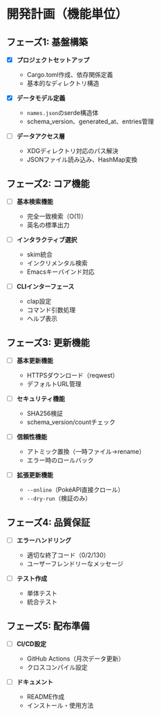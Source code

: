# 開発計画（機能単位）

## フェーズ1: 基盤構築
- [x] **プロジェクトセットアップ**
  - Cargo.toml作成、依存関係定義
  - 基本的なディレクトリ構造

- [x] **データモデル定義**
  - `names.json`のserde構造体
  - schema_version、generated_at、entries管理

- [ ] **データアクセス層**
  - XDGディレクトリ対応のパス解決
  - JSONファイル読み込み、HashMap変換

## フェーズ2: コア機能
- [ ] **基本検索機能**
  - 完全一致検索（O(1)）
  - 英名の標準出力

- [ ] **インタラクティブ選択**
  - skim統合
  - インクリメンタル検索
  - Emacsキーバインド対応

- [ ] **CLIインターフェース**
  - clap設定
  - コマンド引数処理
  - ヘルプ表示

## フェーズ3: 更新機能
- [ ] **基本更新機能**
  - HTTPSダウンロード（reqwest）
  - デフォルトURL管理

- [ ] **セキュリティ機能**
  - SHA256検証
  - schema_version/countチェック

- [ ] **信頼性機能**
  - アトミック置換（一時ファイル→rename）
  - エラー時のロールバック

- [ ] **拡張更新機能**
  - `--online`（PokéAPI直接クロール）
  - `--dry-run`（検証のみ）

## フェーズ4: 品質保証
- [ ] **エラーハンドリング**
  - 適切な終了コード（0/2/130）
  - ユーザーフレンドリーなメッセージ

- [ ] **テスト作成**
  - 単体テスト
  - 統合テスト

## フェーズ5: 配布準備
- [ ] **CI/CD設定**
  - GitHub Actions（月次データ更新）
  - クロスコンパイル設定

- [ ] **ドキュメント**
  - README作成
  - インストール・使用方法

